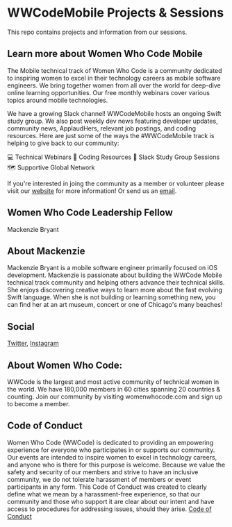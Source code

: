 # WWCodeMobile Projects & Sessions

This repo contains projects and information from our sessions.

## Learn more about Women Who Code Mobile

The Mobile technical track of Women Who Code is a community dedicated to inspiring women to excel in their technology careers as mobile software engineers. We bring together women from all over the world for deep-dive online learning opportunities. Our free monthly webinars cover various topics around mobile technologies.

We have a growing Slack channel! WWCodeMobile hosts an ongoing Swift study group. We also post weekly dev news featuring developer updates, community news, ApplaudHers, relevant job postings, and coding resources.
Here are just some of the ways the #WWCodeMobile track is helping to give back to our community:

💻 Technical Webinars 📲 Coding Resources 💭 Slack Study Group Sessions 🗺️ Supportive Global Network

If you're interested in joing the community as a member or volunteer please visit our [website](https://www.womenwhocode.com/mobile) for more information! Or send us an [email](mobile@womenwhocode.com).

## Women Who Code Leadership Fellow
Mackenzie Bryant

## About Mackenzie
Mackenzie Bryant is a mobile software engineer primarily focused on iOS development. Mackenzie is passionate about building the WWCode Mobile technical track community and helping others advance their technical skills. She enjoys discovering creative ways to learn more about the fast evolving Swift language. When she is not building or learning something new, you can find her at an art museum, concert or one of Chicago's many beaches!

## Social
[Twitter](https://twitter.com/wwcodemobile),
[Instagram](https://www.instagram.com/wwcodemobile/)

## About Women Who Code:
WWCode is the largest and most active community of technical women in the world. We have 180,000 members in 60 cities spanning 20 countries & counting. Join our community by visiting womenwhocode.com and sign up to become a member.

## Code of Conduct
Women Who Code (WWCode) is dedicated to providing an empowering experience for everyone who participates in or supports our community. Our events are intended to inspire women to excel in technology careers, and anyone who is there for this purpose is welcome. Because we value the safety and security of our members and strive to have an inclusive community, we do not tolerate harassment of members or event participants in any form. This Code of Conduct was created to clearly define what we mean by a harassment-free experience, so that our community and those who support it are clear about our intent and have access to procedures for addressing issues, should they arise.
[Code of Conduct](https://www.womenwhocode.com/codeofconduct)
```

